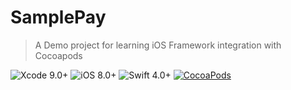# SamplePay
> A Demo project for learning iOS Framework integration with Cocoapods

![Xcode 9.0+](https://img.shields.io/badge/Xcode-10.3%2B-blue.svg)
![iOS 8.0+](https://img.shields.io/badge/iOS-12.4%2B-blue.svg)
![Swift 4.0+](https://img.shields.io/badge/Swift-5.0%2B-orange.svg)
[![CocoaPods](http://img.shields.io/cocoapods/v/Podv0.1.1?style=flat)](http://cocoapods.org/?q=SamplePay)

